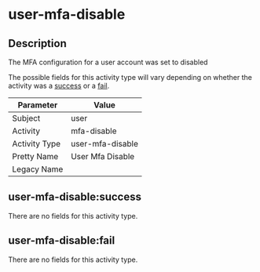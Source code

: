 user-mfa-disable
================

Description
-----------
The MFA configuration for a user account was set to disabled

The possible fields for this activity type will vary depending on whether the activity was a [success](#user-mfa-disablesuccess) or a [fail](#user-mfa-disablefail).

| Parameter     | Value            |
| ------------- | ---------------- |
| Subject       | user             |
| Activity      | mfa-disable      |
| Activity Type | user-mfa-disable |
| Pretty Name   | User Mfa Disable |
| Legacy Name   |                  |

user-mfa-disable:success
------------------------

There are no fields for this activity type.


user-mfa-disable:fail
---------------------

There are no fields for this activity type.
